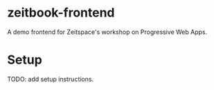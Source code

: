 # zeitbook-frontend

A demo frontend for Zeitspace's workshop on Progressive Web Apps.

# Setup

TODO: add setup instructions.
